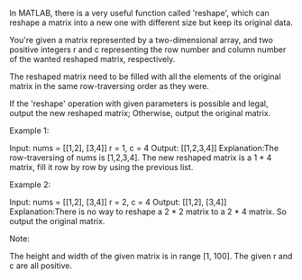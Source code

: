 In MATLAB, there is a very useful function called 'reshape', which can reshape a matrix into a new one with different size but keep its original data.



You're given a matrix represented by a two-dimensional array, and two positive integers r and c representing the row number and column number of the wanted reshaped matrix, respectively.

 The reshaped matrix need to be filled with all the elements of the original matrix in the same row-traversing order as they were.



If the 'reshape' operation with given parameters is possible and legal, output the new reshaped matrix; Otherwise, output the original matrix.


Example 1:

Input:
nums =
[[1,2],
 [3,4]]
r = 1, c = 4
Output:
[[1,2,3,4]]
Explanation:The row-traversing of nums is [1,2,3,4]. The new reshaped matrix is a 1 * 4 matrix, fill it row by row by using the previous list.



Example 2:

Input:
nums =
[[1,2],
 [3,4]]
r = 2, c = 4
Output:
[[1,2],
 [3,4]]
Explanation:There is no way to reshape a 2 * 2 matrix to a 2 * 4 matrix. So output the original matrix.



Note:

The height and width of the given matrix is in range [1, 100].
The given r and c are all positive.
